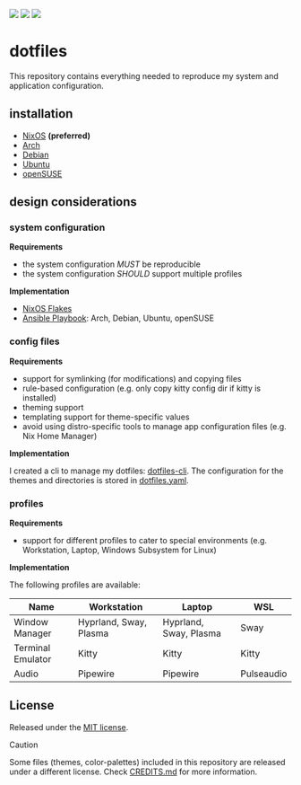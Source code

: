 <a href="https://dotfyle.com/PhilippHeuer/dotfiles-config-nvim"><img src="https://dotfyle.com/PhilippHeuer/dotfiles-config-nvim/badges/leaderkey?style=flat-square" /></a>
<a href="https://dotfyle.com/PhilippHeuer/dotfiles-config-nvim"><img src="https://dotfyle.com/PhilippHeuer/dotfiles-config-nvim/badges/plugins?style=flat-square" /></a>
<a href="https://dotfyle.com/PhilippHeuer/dotfiles-config-nvim"><img src="https://dotfyle.com/PhilippHeuer/dotfiles-config-nvim/badges/plugin-manager?style=flat-square" /></a>

# dotfiles

This repository contains everything needed to reproduce my system and application configuration.

## installation

- [NixOS](./docs/install/nixos.md) **(preferred)**
- [Arch](./docs/install/arch.md)
- [Debian](./docs/install/debian.md)
- [Ubuntu](./docs/install/ubuntu.md)
- [openSUSE](./docs/install/opensuse.md)

## design considerations

### system configuration

**Requirements**

- the system configuration *MUST* be reproducible
- the system configuration *SHOULD* support multiple profiles

**Implementation**

- [NixOS Flakes](https://nixos.wiki/wiki/flakes)
- [Ansible Playbook](https://docs.ansible.com/ansible/latest/playbook_guide/playbooks_intro.html): Arch, Debian, Ubuntu, openSUSE

### config files

**Requirements**

- support for symlinking (for modifications) and copying files
- rule-based configuration (e.g. only copy kitty config dir if kitty is installed)
- theming support
- templating support for theme-specific values
- avoid using distro-specific tools to manage app configuration files (e.g. Nix Home Manager)

**Implementation**

I created a cli to manage my dotfiles: [dotfiles-cli](https://github.com/PhilippHeuer/dotfiles-cli).
The configuration for the themes and directories is stored in [dotfiles.yaml](./dotfiles.yaml).

### profiles

**Requirements**

- support for different profiles to cater to special environments (e.g. Workstation, Laptop, Windows Subsystem for Linux)

**Implementation**

The following profiles are available:

| Name | Workstation | Laptop | WSL |
| ---- | ----------- | ------ | --- |
| Window Manager | Hyprland, Sway, Plasma  | Hyprland, Sway, Plasma | Sway |
| Terminal Emulator | Kitty | Kitty | Kitty |
| Audio | Pipewire | Pipewire | Pulseaudio |

## License

Released under the [MIT license](./LICENSE).

> [!CAUTION]
> Some files (themes, color-palettes) included in this repository are released under a different license.
> Check [CREDITS.md](./CREDITS.md) for more information.
